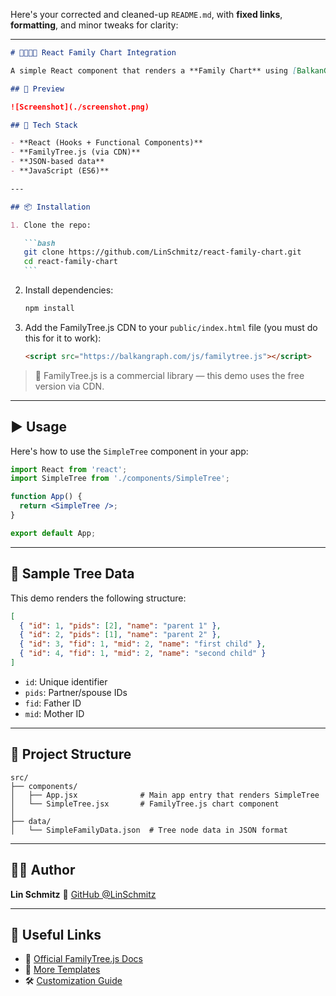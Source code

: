 Here's your corrected and cleaned-up `README.md`, with **fixed links**, **formatting**, and minor tweaks for clarity:

---

````markdown
# 👨‍👩‍👧‍👦 React Family Chart Integration

A simple React component that renders a **Family Chart** using [BalkanGraph's FamilyTree.js](https://balkangraph.com/OrgChartJS-Demos/FamilyTree). This example shows a minimal family tree with two parents and their children.

## 📸 Preview

![Screenshot](./screenshot.png)

## 🧰 Tech Stack

- **React (Hooks + Functional Components)**
- **FamilyTree.js (via CDN)**
- **JSON-based data**
- **JavaScript (ES6)**

---

## 📦 Installation

1. Clone the repo:

   ```bash
   git clone https://github.com/LinSchmitz/react-family-chart.git
   cd react-family-chart
   ```
````

2. Install dependencies:

   ```bash
   npm install
   ```

3. Add the FamilyTree.js CDN to your `public/index.html` file (you must do this for it to work):

   ```html
   <script src="https://balkangraph.com/js/familytree.js"></script>
   ```

> 🧠 FamilyTree.js is a commercial library — this demo uses the free version via CDN.

---

## ▶️ Usage

Here's how to use the `SimpleTree` component in your app:

```jsx
import React from 'react';
import SimpleTree from './components/SimpleTree';

function App() {
  return <SimpleTree />;
}

export default App;
```

---

## 🌳 Sample Tree Data

This demo renders the following structure:

```json
[
  { "id": 1, "pids": [2], "name": "parent 1" },
  { "id": 2, "pids": [1], "name": "parent 2" },
  { "id": 3, "fid": 1, "mid": 2, "name": "first child" },
  { "id": 4, "fid": 1, "mid": 2, "name": "second child" }
]
```

- `id`: Unique identifier
- `pids`: Partner/spouse IDs
- `fid`: Father ID
- `mid`: Mother ID

---

## 📂 Project Structure

```
src/
├── components/
│   ├── App.jsx              # Main app entry that renders SimpleTree
│   └── SimpleTree.jsx       # FamilyTree.js chart component
│
├── data/
│   └── SimpleFamilyData.json  # Tree node data in JSON format
```

---

## 🙋‍♂️ Author

**Lin Schmitz**
🔗 [GitHub @LinSchmitz](https://github.com/LinSchmitz)

---

## 🔗 Useful Links

- 📘 [Official FamilyTree.js Docs](https://balkangraph.com/OrgChartJS-Demos/FamilyTree)
- 🎨 [More Templates](https://balkangraph.com/OrgChartJS-Tutorials/Templates)
- 🛠️ [Customization Guide](https://balkangraph.com/OrgChartJS-Demos/FamilyTree)

```


```
